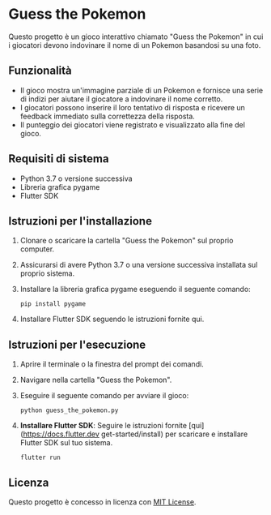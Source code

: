 # Guess the Pokemon

Questo progetto è un gioco interattivo chiamato "Guess the Pokemon" in cui i giocatori devono indovinare il nome di un Pokemon basandosi su una foto.

## Funzionalità

- Il gioco mostra un'immagine parziale di un Pokemon e fornisce una serie di indizi per aiutare il giocatore a indovinare il nome corretto.
- I giocatori possono inserire il loro tentativo di risposta e ricevere un feedback immediato sulla correttezza della risposta.
- Il punteggio dei giocatori viene registrato e visualizzato alla fine del gioco.

## Requisiti di sistema

- Python 3.7 o versione successiva
- Libreria grafica pygame
- Flutter SDK

## Istruzioni per l'installazione

1. Clonare o scaricare la cartella "Guess the Pokemon" sul proprio computer.
2. Assicurarsi di avere Python 3.7 o una versione successiva installata sul proprio sistema.
3. Installare la libreria grafica pygame eseguendo il seguente comando:

    ```shell
    pip install pygame
    ```
4. Installare Flutter SDK seguendo le istruzioni fornite qui.

## Istruzioni per l'esecuzione

1. Aprire il terminale o la finestra del prompt dei comandi.
2. Navigare nella cartella "Guess the Pokemon".
3. Eseguire il seguente comando per avviare il gioco:

    ```shell
    python guess_the_pokemon.py
    ```
4. **Installare Flutter SDK**: Seguire le istruzioni fornite [qui](https://docs.flutter.dev get-started/install) per scaricare e installare Flutter SDK sul tuo sistema.

    ```shell
    flutter run
    ```
## Licenza

Questo progetto è concesso in licenza con [MIT License](LICENSE).

